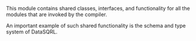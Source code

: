 This module contains shared classes, interfaces, and functionality for all the modules that are invoked by the compiler.

An important example of such shared functionality is the schema and type system of DataSQRL.
